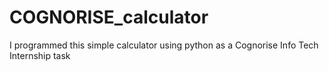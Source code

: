 # COGNORISE_calculator
I programmed this simple calculator using python as a Cognorise Info Tech Internship task
